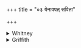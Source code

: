 +++
title = "०३ येनावपत् सविता"

+++

<details><summary>Whitney</summary>

### Translation
3. With what razor the knowing Savitar shaved \[the head\] of king Soma,  
of Varuṇa, therewith, ye priests (*brahmán*), shave \[it\] now of this  
man; be he rich in kine, in horses, in progeny.

### Notes
Ppp. reads, for **d**, *aśyāmodīyur ayam astu vīraḥ*. AGS. (i. 17. 10)  
and PGS. (ii. 1. 11) have our **a, b, c** without variant, but add as  
**d**, *āyuṣmāñ jaradaṣṭir yathā ’ sat*. TB. (ii. 7. 17²) also has the  
verse, differing only in **d**: *ūrjé ’ máṁ rayyā́ várcasā sáṁ sṛjātha;*  
and with this HGS. (ii. 6. 10) agrees throughout. The śGS. version ⌊i.  
28⌋ differs throughout: *yenā ’ vapat savitā śmaśrv agre kṣureṇa rājño  
varuṇasya vidvān: yena dhātā bṛhaspatir indrasya cā ’ vapac chiraḥ: tena  
brahmāṇo vapate ’ dam adyā ”yuṣmān dīrghāyur ayam astu vīraḥ* (agreeing  
at the end with Ppp.). MB. (i. 6. 7) has a still other text: *yena pūṣā  
bṛhaspater vāyor indrasya cā ’vapat: tena te vapāmi brahmaṇā jīvātave  
jīvanāya dīrghāyuṣṭvāya varcase*. The verse (10 + 11: 11 + 12 = 44)  
contains no *atijagatī* element. ⌊Ppp. combines *asyā ’śyāmodīyur;* and  
R. notes that **c, d** appears in Ppp. ii.⌋
</details>

<details><summary>Griffith</summary>

The razor used by Savitar, for shaving, who knoweth Varuna and royal Soma, Even with this shave ye this man, O Brahman. Let him be rich in horses, kine, and children.
</details>

